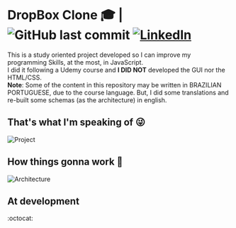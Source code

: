 
# DropBox Clone :mortar_board: |  ![GitHub last commit](https://img.shields.io/github/last-commit/k-schaeffer/dropbox-clone-js) [![LinkedIn][linkedin-shield]][linkedin-url] 


This is a study oriented project developed so I can improve my  programming Skills, at the most, in JavaScript.
<br>
I did it following a Udemy course and **I DID NOT** developed the GUI nor the HTML/CSS.
<br>
**Note**: Some of the content in this repository may be written in BRAZILIAN PORTUGUESE, due to the course language. But, I did some translations and re-built some schemas (as the architecture) in english.

## That's what I'm speaking of :stuck_out_tongue_winking_eye:

![Project](https://i.imgur.com/oX5B7oO.png)

## How things gonna work :eyes:

![Architecture](https://i.imgur.com/1JVIl2k.jpg)


## At development 
:octocat:



<!-- ## Built With

- [X] [Thing](Link) - Demo 


## Note
In this project i've seen:
- [X] Components;
- [X] Property Binding;
- [X] Decorators;
- [X] Directives;
- [X] Safe Navigation Operator;
- [X] Events in Components;
- [X] Handling Errors;
- [X] Routes / Children Routes;
- [X] Dependency Injection;
- [X] Interpolation;
- [X] Services;
- [X] JSON Server as the Back-End (API);
- [X] Pipes (Date and Currency).

<br>

-->

[linkedin-shield]: https://img.shields.io/badge/-LinkedIn-black.svg?style=flat-square&logo=linkedin&colorB=555
[linkedin-url]: https://www.linkedin.com/in/k-schaeffer/
